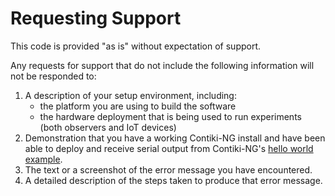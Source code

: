 # Requesting Support

This code is provided "as is" without expectation of support.

Any requests for support that do not include the following information will not be responded to:

1. A description of your setup environment, including:
    * the platform you are using to build the software
    * the hardware deployment that is being used to run experiments (both observers and IoT devices)
3. Demonstration that you have a working Contiki-NG install and have been able to deploy and receive serial output from Contiki-NG's [hello world example](https://github.com/MBradbury/contiki-ng/tree/petras/examples/hello-world).
4. The text or a screenshot of the error message you have encountered.
5. A detailed description of the steps taken to produce that error message.
